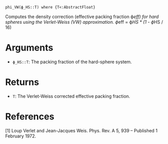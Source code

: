 ```
phi_VW(ϕ_HS::T) where {T<:AbstractFloat}
```

Computes the density correction (effective packing fraction ϕ*eff) for hard spheres using the Verlet-Weiss (VW) approximation. ϕ*eff = ϕ*HS * (1 - ϕ*HS / 16)

# Arguments

  * `ϕ_HS::T`: The packing fraction of the hard-sphere system.

# Returns

  * `T`: The Verlet-Weiss corrected effective packing fraction.

# References

[1] Loup Verlet and Jean-Jacques Weis. Phys. Rev. A 5, 939 – Published 1 February 1972.
